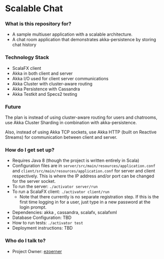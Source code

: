 # Scalable Chat #

### What is this repository for? ###

* A sample multiuser application with a scalable architecture.
* A chat room application that demonstrates akka-persistence by storing chat history

### Technology Stack ###

* ScalaFX client
* Akka in both client and server
* Akka I/O used for client server communications
* Akka Cluster with cluster-aware routing
* Akka Persistence with Cassandra
* Akka Testkit and Specs2 testing

### Future ###
The plan is instead of using cluster-aware routing for users and chatrooms, use Akka Cluster Sharding in combination with akka-persistence.

Also, instead of using Akka TCP sockets, use Akka HTTP (built on Reactive Streams) for communication between client and server.

### How do I get set up? ###

* Requires Java 8 (though the project is written entirely in Scala)
* Configuration files are in `server/src/main/resources/application.conf` and `client/src/main/resources/application.conf` for server and client respectively.
  This is where the IP address and/or port can be changed for the server socket.
* To run the server:  `./activator server/run`
* To run a ScalaFX client:  `./activator client/run`
    * Note that there currently is no separate registration step. If this is the first time logging in for a user, just type in a new password at the login prompt.
* Dependencies: akka , cassandra, scalafx, scalafxml
* Database Configuration: TBD
* How to run tests: `./activator test`
* Deployment instructions: TBD

### Who do I talk to? ###

* Project Owner: [ezoerner](https://bitbucket.org/ezoerner)